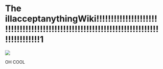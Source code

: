 # The illacceptanythingWiki!!!!!!!!!!!!!!!!!!!!!!!!!!!!!!!!!!!!!!!!!!!!!!!!!!!!!!!!!!!!!!!!!!!!!!!!!!!!!!!!!!!!!!1
![](http://38.media.tumblr.com/tumblr_loexnthlNi1qjvsoxo1_r4_500.gif)

OH COOL
